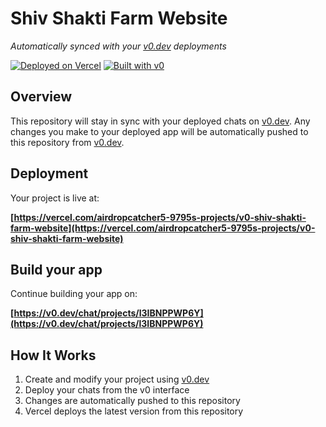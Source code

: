 # Shiv Shakti Farm Website

*Automatically synced with your [v0.dev](https://v0.dev) deployments*

[![Deployed on Vercel](https://img.shields.io/badge/Deployed%20on-Vercel-black?style=for-the-badge&logo=vercel)](https://vercel.com/airdropcatcher5-9795s-projects/v0-shiv-shakti-farm-website)
[![Built with v0](https://img.shields.io/badge/Built%20with-v0.dev-black?style=for-the-badge)](https://v0.dev/chat/projects/l3IBNPPWP6Y)

## Overview

This repository will stay in sync with your deployed chats on [v0.dev](https://v0.dev).
Any changes you make to your deployed app will be automatically pushed to this repository from [v0.dev](https://v0.dev).

## Deployment

Your project is live at:

**[https://vercel.com/airdropcatcher5-9795s-projects/v0-shiv-shakti-farm-website](https://vercel.com/airdropcatcher5-9795s-projects/v0-shiv-shakti-farm-website)**

## Build your app

Continue building your app on:

**[https://v0.dev/chat/projects/l3IBNPPWP6Y](https://v0.dev/chat/projects/l3IBNPPWP6Y)**

## How It Works

1. Create and modify your project using [v0.dev](https://v0.dev)
2. Deploy your chats from the v0 interface
3. Changes are automatically pushed to this repository
4. Vercel deploys the latest version from this repository
